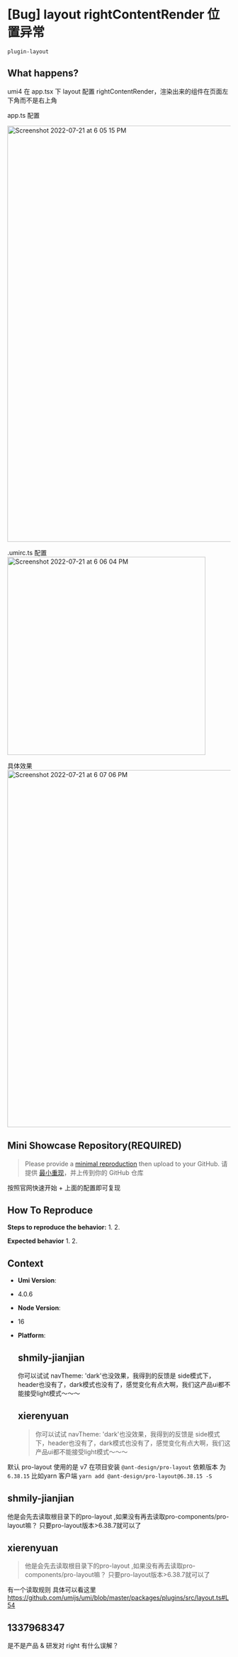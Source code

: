 # [Bug] layout rightContentRender 位置异常

`plugin-layout`

  <!--
⚠️ ⚠️ ⚠️ 注意：讨论和提问请到讨论区（https://github.com/umijs/umi/discussions），否则会被直接关掉。 ⚠️ ⚠️ ⚠️
-->
<!--
感谢您向我们反馈问题，为了高效的解决问题，我们期望你能提供以下信息：
-->

## What happens?

<!-- A clear and concise description of what the bug is. -->
<!-- 清晰的描述下遇到的问题。-->

umi4 在 app.tsx 下 layout 配置 rightContentRender，渲染出来的组件在页面左下角而不是右上角

app.ts 配置

<img width="939" alt="Screenshot 2022-07-21 at 6 05 15 PM" src="https://user-images.githubusercontent.com/109730486/180188368-8d900df8-9dc6-47db-84b1-63087bc8d377.png">

.umirc.ts 配置
<img width="447" alt="Screenshot 2022-07-21 at 6 06 04 PM" src="https://user-images.githubusercontent.com/109730486/180188537-f1a72989-f831-47b8-a5e9-6d7874fe3f9d.png">

具体效果
<img width="806" alt="Screenshot 2022-07-21 at 6 07 06 PM" src="https://user-images.githubusercontent.com/109730486/180188745-3418b59c-9519-4c8d-a471-5683476d25ac.png">

## Mini Showcase Repository(REQUIRED)

> Please provide a [minimal reproduction](https://stackoverflow.com/help/minimal-reproducible-example) then upload to your GitHub. 请提供 [最小重现](https://stackoverflow.com/help/minimal-reproducible-example)，并上传到你的 GitHub 仓库

<!-- 为节约大家的时间，无复现步骤的 ISSUE 会被关闭，提供之后再 REOPEN -->
<!-- https://github.com/YOUR_REPOSITORY_URL -->

按照官网快速开始 + 上面的配置即可复现

## How To Reproduce

**Steps to reproduce the behavior:** 1. 2.

**Expected behavior** 1. 2.

<!-- 请提供复现链接/步骤，错误日志以及相关配置 -->

## Context

- **Umi Version**:
- 4.0.6
- **Node Version**:
- 16
- **Platform**:

  ## shmily-jianjian

  你可以试试 navTheme: 'dark'也没效果，我得到的反馈是 side模式下，header也没有了，dark模式也没有了，感觉变化有点大啊，我们这产品ui都不能接受light模式～～～

  ## xierenyuan

  > 你可以试试 navTheme: 'dark'也没效果，我得到的反馈是 side模式下，header也没有了，dark模式也没有了，感觉变化有点大啊，我们这产品ui都不能接受light模式～～～

默认 pro-layout 使用的是 v7 在项目安装 `@ant-design/pro-layout` 依赖版本 为 `6.38.15` 比如yarn 客户端 `yarn add @ant-design/pro-layout@6.38.15 -S`

## shmily-jianjian

他是会先去读取根目录下的pro-layout ,如果没有再去读取pro-components/pro-layout嘛？ 只要pro-layout版本>6.38.7就可以了

## xierenyuan

> 他是会先去读取根目录下的pro-layout ,如果没有再去读取pro-components/pro-layout嘛？ 只要pro-layout版本>6.38.7就可以了

有一个读取规则 具体可以看这里 https://github.com/umijs/umi/blob/master/packages/plugins/src/layout.ts#L54

## 1337968347

是不是产品 & 研发对 right 有什么误解？
